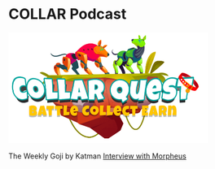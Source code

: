 # COLLAR Podcast

![CollarQuest a Metaverse Play2Earn Ecosystem](../../../.gitbook/assets/CollarQuest-SM.png)

The Weekly Goji by Katman [Interview with Morpheus](https://anchor.fm/in3ua4kq88g/episodes/Interview-w-Morpheus-from-COLLAR-you-want-to-hear-this-e198foe)
